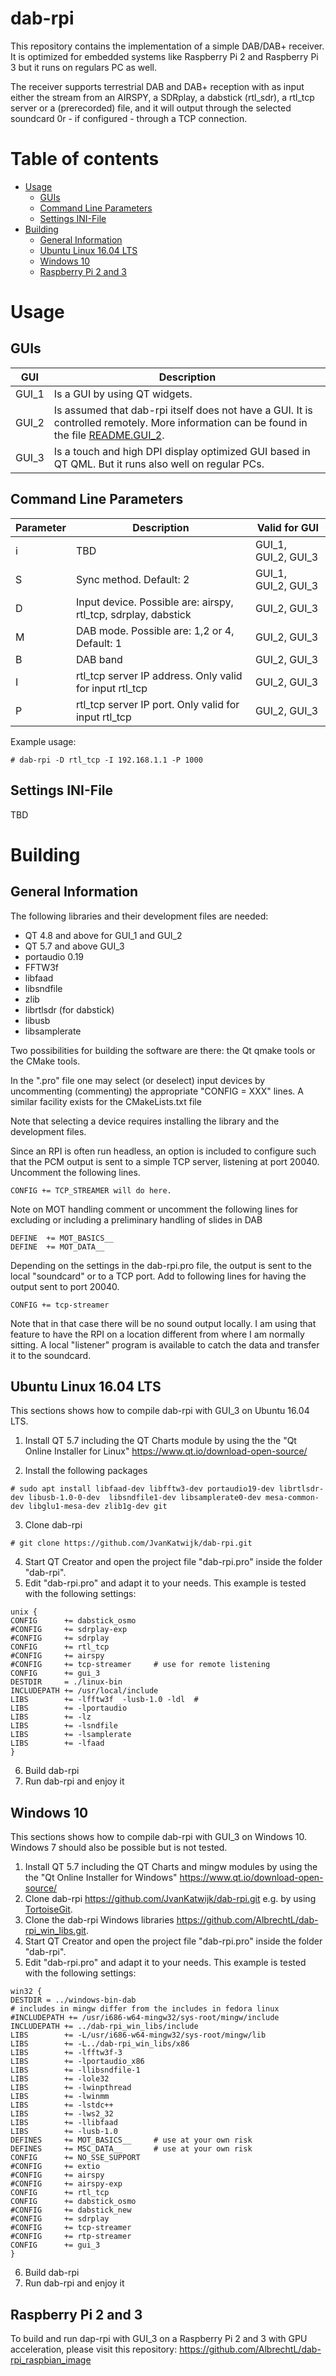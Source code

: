 dab-rpi
=====================
This repository contains the implementation of a simple DAB/DAB+ receiver. It is optimized for embedded systems like Raspberry Pi 2 and Raspberry Pi 3 but it runs on regulars PC as well.

The receiver supports terrestrial DAB and DAB+ reception with as input either the stream from an AIRSPY, a SDRplay, a dabstick (rtl_sdr), a rtl_tcp server or a (prerecorded) file, and it will output through the selected soundcard 0r - if configured - through a TCP connection.

Table of contents
====

  * [Usage](#usage)
    * [GUIs](#guis)
    * [Command Line Parameters](#command-line-parameters)
    * [Settings INI-File](#settings-ini-file)
  * [Building](#building)
    * [General Information](#general-information)
    * [Ubuntu Linux 16.04 LTS](#ubuntu-linux-1604-lts)
    * [Windows 10](#windows-10)
    * [Raspberry Pi 2 and 3](#raspberry-pi-2-and-3)

Usage
====

GUIs
---
GUI | Description 
------ | ----------
GUI_1 | Is a GUI by using QT widgets.
GUI_2 | Is assumed that dab-rpi itself does not have a GUI. It is controlled remotely. More information can be found in the file [README.GUI_2](README.GUI_2).
GUI_3 | Is a touch and high DPI display optimized GUI based in QT QML. But it runs also well on regular PCs.

Command Line Parameters
---

Parameter | Description | Valid for GUI
------ | ---------- | ----
i | TBD | GUI_1, GUI_2, GUI_3
S | Sync method. Default: 2 | GUI_1, GUI_2, GUI_3
D | Input device. Possible are: airspy, rtl_tcp, sdrplay, dabstick | GUI_2, GUI_3
M | DAB mode. Possible are: 1,2 or 4, Default: 1 | GUI_2, GUI_3
B | DAB band | GUI_2, GUI_3
I | rtl_tcp server IP address. Only valid for input rtl_tcp | GUI_2, GUI_3
P | rtl_tcp server IP port. Only valid for input rtl_tcp | GUI_2, GUI_3

Example usage:
  
  ```
# dab-rpi -D rtl_tcp -I 192.168.1.1 -P 1000
  ```
  
Settings INI-File
---
TBD 


Building
====================

General Information
---
The following libraries and their development files are needed:
* QT 4.8 and above for GUI_1 and GUI_2 
* QT 5.7 and above GUI_3
* portaudio 0.19
* FFTW3f
* libfaad
* libsndfile
* zlib
* librtlsdr (for dabstick)
* libusb
* libsamplerate

Two possibilities for building the software are there: the Qt qmake tools
or the CMake tools.

In the ".pro" file one may select (or deselect) input devices by uncommenting (commenting) the appropriate "CONFIG = XXX" lines.
A similar facility exists for the CMakeLists.txt file

Note that selecting a device requires installing the library and the development files.

Since an RPI is often run headless, an option is included to configure such that the PCM output is sent to a simple TCP server, listening at port 20040. Uncomment the following lines.

  ```
CONFIG += TCP_STREAMER will do here.
  ```
  
Note on MOT handling comment or uncomment the following lines for excluding or including a preliminary handling of slides in DAB

  ```
DEFINE	+= MOT_BASICS__
DEFINE	+= MOT_DATA__

  ```
  
Depending on the settings in the dab-rpi.pro file, the output is sent to the local "soundcard" or to a TCP port.
Add to following lines for having the output sent to port 20040.

  ```
CONFIG += tcp-streamer
  ```

Note that in that case there will be no sound output locally. I am using that feature to have the RPI on a location different from where I am normally sitting.
A local "listener" program is available to catch the data and transfer it to the soundcard. 

Ubuntu Linux 16.04 LTS
---
This sections shows how to compile dab-rpi with GUI_3 on Ubuntu 16.04 LTS. 

1. Install QT 5.7 including the QT Charts module by using the the "Qt Online Installer for Linux" https://www.qt.io/download-open-source/

2. Install the following packages

  ```
# sudo apt install libfaad-dev libfftw3-dev portaudio19-dev librtlsdr-dev libusb-1.0-0-dev  libsndfile1-dev libsamplerate0-dev mesa-common-dev libglu1-mesa-dev zlib1g-dev git
  ```
3. Clone dab-rpi

  ```
# git clone https://github.com/JvanKatwijk/dab-rpi.git
  ```

4. Start QT Creator and open the project file "dab-rpi.pro" inside the folder "dab-rpi".
5. Edit "dab-rpi.pro" and adapt it to your needs. This example is tested with the following settings:

  ```
unix {
CONFIG		+= dabstick_osmo
#CONFIG		+= sdrplay-exp
#CONFIG		+= sdrplay
CONFIG		+= rtl_tcp
#CONFIG		+= airspy
#CONFIG		+= tcp-streamer		# use for remote listening
CONFIG		+= gui_3
DESTDIR		= ./linux-bin
INCLUDEPATH	+= /usr/local/include
LIBS		+= -lfftw3f  -lusb-1.0 -ldl  #
LIBS		+= -lportaudio
LIBS		+= -lz
LIBS		+= -lsndfile
LIBS		+= -lsamplerate
LIBS		+= -lfaad
}
  ```

6. Build dab-rpi
7. Run dab-rpi and enjoy it

Windows 10
---
This sections shows how to compile dab-rpi with GUI_3 on Windows 10. Windows 7 should also be possible but is not tested. 

1. Install QT 5.7 including the QT Charts and mingw modules by using the the "Qt Online Installer for Windows" https://www.qt.io/download-open-source/
2. Clone dab-rpi https://github.com/JvanKatwijk/dab-rpi.git e.g. by using [TortoiseGit](https://tortoisegit.org).
3. Clone the dab-rpi Windows libraries https://github.com/AlbrechtL/dab-rpi_win_libs.git.
4. Start QT Creator and open the project file "dab-rpi.pro" inside the folder "dab-rpi".
5. Edit "dab-rpi.pro" and adapt it to your needs. This example is tested with the following settings:

  ```
win32 {
DESTDIR	= ../windows-bin-dab
# includes in mingw differ from the includes in fedora linux
#INCLUDEPATH += /usr/i686-w64-mingw32/sys-root/mingw/include
INCLUDEPATH += ../dab-rpi_win_libs/include
LIBS		+= -L/usr/i686-w64-mingw32/sys-root/mingw/lib
LIBS		+= -L../dab-rpi_win_libs/x86
LIBS		+= -lfftw3f-3
LIBS		+= -lportaudio_x86
LIBS		+= -llibsndfile-1
LIBS		+= -lole32
LIBS		+= -lwinpthread
LIBS		+= -lwinmm
LIBS 		+= -lstdc++
LIBS		+= -lws2_32
LIBS		+= -llibfaad
LIBS		+= -lusb-1.0
DEFINES		+= MOT_BASICS__		# use at your own risk
DEFINES		+= MSC_DATA__		# use at your own risk
CONFIG		+= NO_SSE_SUPPORT 
#CONFIG		+= extio
#CONFIG		+= airspy
#CONFIG		+= airspy-exp
CONFIG		+= rtl_tcp
CONFIG		+= dabstick_osmo
#CONFIG		+= dabstick_new
#CONFIG		+= sdrplay
#CONFIG		+= tcp-streamer
#CONFIG		+= rtp-streamer
CONFIG		+= gui_3
}
  ```

6. Build dab-rpi
7. Run dab-rpi and enjoy it

Raspberry Pi 2 and 3
---
To build and run dap-rpi with GUI_3 on a Raspberry Pi 2 and 3 with GPU acceleration, please visit this repository: https://github.com/AlbrechtL/dab-rpi_raspbian_image


